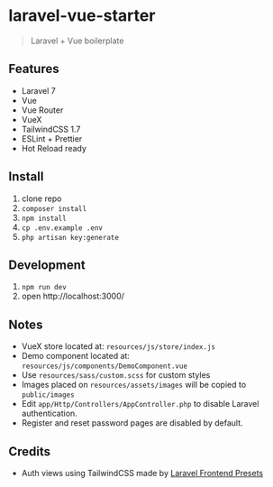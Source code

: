 # laravel-vue-starter
> Laravel + Vue boilerplate

## Features
* Laravel 7
* Vue
* Vue Router
* VueX
* TailwindCSS 1.7
* ESLint + Prettier
* Hot Reload ready

## Install
1. clone repo
2. `composer install`
3. `npm install`
4. `cp .env.example .env`
5. `php artisan key:generate`

## Development
1. `npm run dev`
2. open http://localhost:3000/

## Notes
* VueX store located at: `resources/js/store/index.js`
* Demo component located at: `resources/js/components/DemoComponent.vue`
* Use `resources/sass/custom.scss` for custom styles
* Images placed on `resources/assets/images` will be copied to `public/images`
* Edit `app/Http/Controllers/AppController.php` to disable Laravel authentication.
* Register and reset password pages are disabled by default.

## Credits
* Auth views using TailwindCSS made by [Laravel Frontend Presets](https://github.com/laravel-frontend-presets/tailwindcss)
